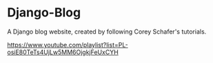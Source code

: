 # Django-Blog

A Django blog website, created by following Corey Schafer's tutorials.

https://www.youtube.com/playlist?list=PL-osiE80TeTs4UjLw5MM6OjgkjFeUxCYH

